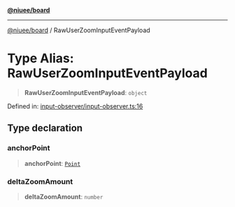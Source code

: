 [**@niuee/board**](../README.md)

***

[@niuee/board](../globals.md) / RawUserZoomInputEventPayload

# Type Alias: RawUserZoomInputEventPayload

> **RawUserZoomInputEventPayload**: `object`

Defined in: [input-observer/input-observer.ts:16](https://github.com/niuee/board/blob/e6c1edcccf6525a0cc9088782c7c4653e837f533/src/input-observer/input-observer.ts#L16)

## Type declaration

### anchorPoint

> **anchorPoint**: [`Point`](Point.md)

### deltaZoomAmount

> **deltaZoomAmount**: `number`
